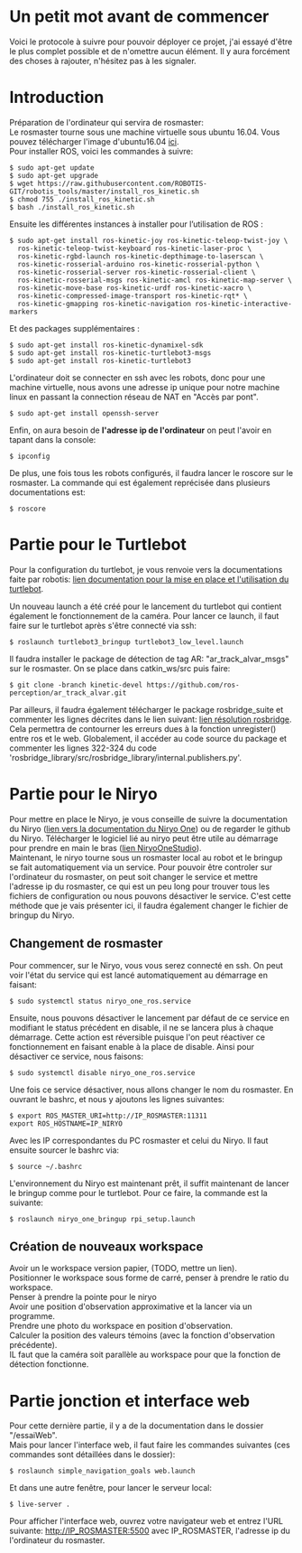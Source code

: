 # Un petit mot avant de commencer
Voici le protocole à suivre pour pouvoir déployer ce projet, j'ai essayé d'être le plus complet possible et de n'omettre aucun élément. Il y aura forcément des choses à rajouter, n'hésitez pas à les signaler.  

# Introduction

Préparation de l'ordinateur qui servira de rosmaster:  
Le rosmaster tourne sous une machine virtuelle sous ubuntu 16.04. Vous pouvez télécharger l'image d'ubuntu16.04 [ici](https://releases.ubuntu.com/16.04.7/ "image ubuntu16").  
Pour installer ROS, voici les commandes à suivre:

    $ sudo apt-get update  
    $ sudo apt-get upgrade  
    $ wget https://raw.githubusercontent.com/ROBOTIS-GIT/robotis_tools/master/install_ros_kinetic.sh  
    $ chmod 755 ./install_ros_kinetic.sh  
    $ bash ./install_ros_kinetic.sh


Ensuite les différentes instances à installer pour l’utilisation de ROS :  

    $ sudo apt-get install ros-kinetic-joy ros-kinetic-teleop-twist-joy \
      ros-kinetic-teleop-twist-keyboard ros-kinetic-laser-proc \
      ros-kinetic-rgbd-launch ros-kinetic-depthimage-to-laserscan \
      ros-kinetic-rosserial-arduino ros-kinetic-rosserial-python \
      ros-kinetic-rosserial-server ros-kinetic-rosserial-client \
      ros-kinetic-rosserial-msgs ros-kinetic-amcl ros-kinetic-map-server \
      ros-kinetic-move-base ros-kinetic-urdf ros-kinetic-xacro \
      ros-kinetic-compressed-image-transport ros-kinetic-rqt* \
      ros-kinetic-gmapping ros-kinetic-navigation ros-kinetic-interactive-markers

Et des packages supplémentaires :

    $ sudo apt-get install ros-kinetic-dynamixel-sdk
    $ sudo apt-get install ros-kinetic-turtlebot3-msgs
    $ sudo apt-get install ros-kinetic-turtlebot3

L'ordinateur doit se connecter en ssh avec les robots, donc pour une machine virtuelle, nous avons une adresse ip unique pour notre machine linux en passant la connection réseau de NAT en "Accès par pont".  

    $ sudo apt-get install openssh-server

Enfin, on aura besoin de **l'adresse ip de l'ordinateur** on peut l'avoir en tapant dans la console:  

    $ ipconfig

De plus, une fois tous les robots configurés, il faudra lancer le roscore sur le rosmaster. La commande qui est également reprécisée dans plusieurs documentations est:

    $ roscore

# Partie pour le Turtlebot
Pour la configuration du turtlebot, je vous renvoie vers la documentations faite par robotis: [lien documentation pour la mise en place et l'utilisation du turtlebot](https://emanual.robotis.com/docs/en/platform/turtlebot3/quick-start/#pc-setup "lien mise en place turtlebot").  

Un nouveau launch a été créé pour le lancement du turtlebot qui contient également le fonctionnement de la caméra. Pour lancer ce launch, il faut faire sur le turtlebot après s'être connecté via ssh:

    $ roslaunch turtlebot3_bringup turtlebot3_low_level.launch 

Il faudra installer le package de détection de tag AR: "ar_track_alvar_msgs" sur le rosmaster. On se place dans catkin_ws/src puis faire:

    $ git clone -branch kinetic-devel https://github.com/ros-perception/ar_track_alvar.git
  
Par ailleurs, il faudra également télécharger le package rosbridge_suite et commenter les lignes décrites dans le lien suivant: [lien résolution rosbridge](https://github.com/RobotWebTools/rosbridge_suite/issues/298 "lien résolution"). Cela permettra de contourner les erreurs dues à la fonction unregister() entre ros et le web. Globalement, il accéder au code source du package et commenter les lignes 322-324 du code 'rosbridge_library/src/rosbridge_library/internal.publishers.py'.

# Partie pour le Niryo

Pour mettre en place le Niryo, je vous conseille de suivre la documentation du Niryo ([lien vers la documentation du  Niryo One](https://niryo.com/docs/niryo-one/ "lien documentation niryo one")) ou de regarder le github du Niryo. Télécharger le logiciel lié au niryo peut être utile au démarrage pour prendre en main le bras ([lien NiryoOneStudio](https://niryo.com/fr/telechargement/ "lien NiryoOneStudio")).  
Maintenant, le niryo tourne sous un rosmaster local au robot et le bringup se fait automatiquement via un service. Pour pouvoir être controler sur l'ordinateur du rosmaster, on peut soit changer le service et mettre l'adresse ip du rosmaster, ce qui est un peu long pour trouver tous les fichiers de configuration ou nous pouvons désactiver le service. C'est cette méthode que je vais présenter ici, il faudra également changer le fichier de bringup du Niryo. 

## Changement de rosmaster
Pour commencer, sur le Niryo, vous vous serez connecté en ssh. On peut voir l'état du service qui est lancé automatiquement au démarrage en faisant:  

    $ sudo systemctl status niryo_one_ros.service 
Ensuite, nous pouvons désactiver le lancement par défaut de ce service en modifiant le status précédent en disable, il ne se lancera plus à chaque démarrage. Cette action est réversible puisque l'on peut réactiver ce fonctionnement en faisant enable à la place de disable. Ainsi pour désactiver ce service, nous faisons:  

    $ sudo systemctl disable niryo_one_ros.service 
Une fois ce service désactiver, nous allons changer le nom du rosmaster. En ouvrant le bashrc, et nous y ajoutons les lignes suivantes:

    $ export ROS_MASTER_URI=http://IP_ROSMASTER:11311
    export ROS_HOSTNAME=IP_NIRYO
Avec les IP correspondantes du PC rosmaster et celui du Niryo. Il faut ensuite sourcer le bashrc via:

    $ source ~/.bashrc

L'environnement du Niryo est maintenant prêt, il suffit maintenant de lancer le bringup comme pour le turtlebot. Pour ce faire, la commande est la suivante:  

    $ roslaunch niryo_one_bringup rpi_setup.launch

## Création de nouveaux workspace
Avoir un le workspace version papier, (TODO, mettre un lien).  
Positionner le workspace sous forme de carré, penser à prendre le ratio du workspace.  
Penser à prendre la pointe pour le niryo   
Avoir une position d'observation approximative et la lancer via un programme.  
Prendre une photo du workspace en position d'observation.  
Calculer la position des valeurs témoins (avec la fonction d'observation précédente).  
IL faut que la caméra soit parallèle au workspace pour que la fonction de détection fonctionne.

# Partie jonction et interface web
Pour cette dernière partie, il y a de la documentation dans le dossier "/essaiWeb".  
Mais pour lancer l'interface web, il faut faire les commandes suivantes (ces commandes sont détaillées dans le dossier):  

    $ roslaunch simple_navigation_goals web.launch
Et dans une autre fenêtre, pour lancer le serveur local:

    $ live-server .
Pour afficher l'interface web, ouvrez votre navigateur web et entrez l'URL suivante:
[http://IP_ROSMASTER:5500](http://IP_ROSMASTER:5500 "lien interface web")  avec IP_ROSMASTER, l'adresse ip du l'ordinateur du rosmaster.
